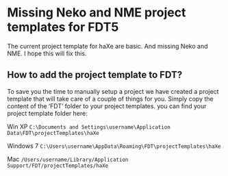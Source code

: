 Missing Neko and NME project templates for FDT5
================================

The current project template for haXe are basic. And missing Neko and NME.
I hope this will fix this.


How to add the project template to FDT?
-------------------------

To save you the time to manually setup a project we have created a project template that will take care of a couple of things for you. Simply copy the content of the ‘FDT’ folder to your project templates. you can find your project template folder here:

Win XP
`C:\Documents and Settings\username\Application Data\FDT\projectTemplates\haXe`

Windows 7
`C:\Users\username\AppData\Roaming\FDT\projectTemplates\haXe`

Mac
`/Users/username/Library/Application Support/FDT/projectTemplates/haXe`

